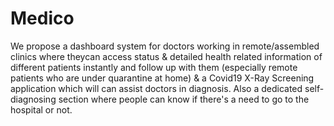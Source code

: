 # Medico
We propose a dashboard system for doctors working in remote/assembled clinics where theycan access status & detailed health related information of different patients instantly and follow up with them (especially remote patients who are under quarantine at home) & a Covid19 X-Ray Screening application which will can assist doctors in diagnosis. Also a dedicated self-diagnosing section where people can know if there's a need to go to the hospital or not.
